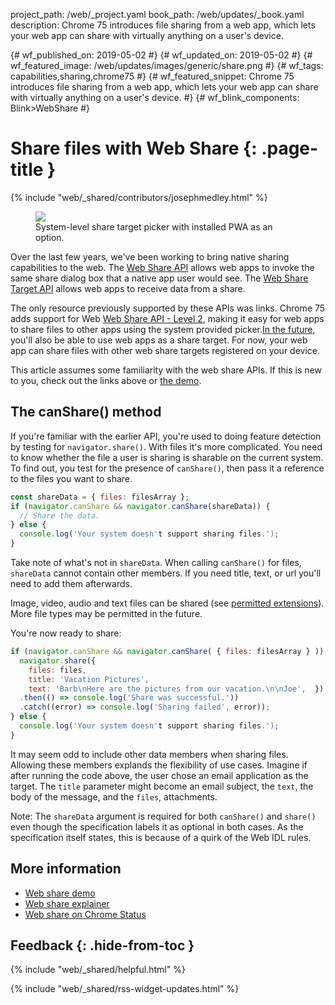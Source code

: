 project_path: /web/_project.yaml
book_path: /web/updates/_book.yaml
description: Chrome 75 introduces file sharing from a web app, which lets your web app can share with virtually anything on a user's device.

{# wf_published_on: 2019-05-02 #}
{# wf_updated_on: 2019-05-02 #}
{# wf_featured_image: /web/updates/images/generic/share.png #}
{# wf_tags: capabilities,sharing,chrome75 #}
{# wf_featured_snippet: Chrome 75 introduces file sharing from a web app, which lets your web app can share with virtually anything on a user's device. #}
{# wf_blink_components: Blink>WebShare #}

# Share files with Web Share {: .page-title }

{% include "web/_shared/contributors/josephmedley.html" %}

<figure class="attempt-right">
  <img src="/web/updates/images/2018/12/wst-send.png">
  <figcaption>
    System-level share target picker with installed PWA as an option.
  </figcaption>
</figure>

Over the last few years, we've been working to bring native sharing capabilities
to the web. The
[Web Share API](/web/updates/2016/09/navigator-share)
allows web apps to invoke the same share dialog box that a native app user would
see. The
[Web Share Target API](/web/updates/2018/12/web-share-target)
allows web apps to receive data from a share.

The only resource previously supported by these APIs was links. Chrome 75 adds
support for Web [Web Share API - Level
2](https://wicg.github.io/web-share/level-2/), making it easy for web apps to
share files to other apps using the system provided picker.[In the
future](https://www.chromestatus.com/feature/6124071381106688), you'll also be
able to use web apps as a share target. For now, your web app can share files
with other web share targets registered on your device.

This article assumes some familiarity with the web share APIs. If this is new to
you, check out the links above or [the demo](http://wicg.github.io/web-share/demos/share-files.html). 

## The canShare() method

If you're familiar with the earlier API, you're used to doing feature detection
by testing for `navigator.share()`. With files it's more complicated. You need
to know whether the file a user is sharing is sharable on the current system. To
find out, you test for the presence of `canShare()`, then pass it a reference to
the files you want to share. 

```javascript
const shareData = { files: filesArray };
if (navigator.canShare && navigator.canShare(shareData)) {
  // Share the data.
} else {
  console.log('Your system doesn't support sharing files.');
}
```

Take note of what's not in `shareData`. When calling `canShare()` for files,
`shareData` cannot contain other members. If you need title, text, or url you'll
need to add them afterwards.

Image, video, audio and text files can be shared (see
[permitted extensions](https://docs.google.com/document/d/1tKPkHA5nnJtmh2TgqWmGSREUzXgMUFDL6yMdVZHqUsg/edit?usp=sharing)).
More file types may be permitted in the future.  

You're now ready to share:

```javascript
if (navigator.canShare && navigator.canShare( { files: filesArray } )) {
  navigator.share({
    files: files,
    title: 'Vacation Pictures',
    text: 'Barb\nHere are the pictures from our vacation.\n\nJoe',  })
  .then(() => console.log('Share was successful.'))
  .catch((error) => console.log('Sharing failed', error));
} else {
  console.log('Your system doesn't support sharing files.');
}
```

It may seem odd to include other data members when sharing files. Allowing these
members explands the flexibility of use cases. Imagine if after running the code
above, the user chose an email application as the target. The `title` parameter
might become an email subject, the `text`, the body of the message, and the
`files`, attachments.

Note: The `shareData` argument is required for both `canShare()` and `share()`
even though the specification labels it as optional in both cases. As the
specification itself states, this is because of a quirk of the Web IDL rules.

## More information

+   [Web share demo](http://wicg.github.io/web-share/demos/share-files.html)
+   [Web share explainer](https://github.com/WICG/web-share/blob/master/docs/explainer.md)
+   [Web share on Chrome Status](https://www.chromestatus.com/feature/4777349178458112)

## Feedback {: .hide-from-toc }

{% include "web/_shared/helpful.html" %}

<div class="clearfix"></div>

{% include "web/_shared/rss-widget-updates.html" %}

